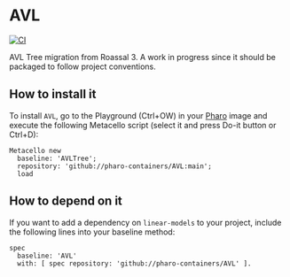 # AVL

[![CI](https://github.com/pharo-containers/AVL/actions/workflows/runTests.yml/badge.svg)](https://github.com/pharo-containers/AVL/actions/workflows/runTests.yml)

AVL Tree migration from Roassal 3. A work in progress since it should be packaged to follow project conventions.

## How to install it

To install `AVL`, go to the Playground (Ctrl+OW) in your [Pharo](https://pharo.org/) image and execute the following Metacello script (select it and press Do-it button or Ctrl+D):

```st
Metacello new
  baseline: 'AVLTree';
  repository: 'github://pharo-containers/AVL:main';
  load
```

## How to depend on it

If you want to add a dependency on `linear-models` to your project, include the following lines into your baseline method:

```st
spec
  baseline: 'AVL'
  with: [ spec repository: 'github://pharo-containers/AVL' ].
```

